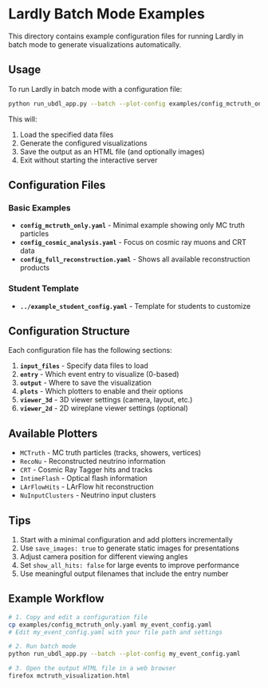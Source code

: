 # Lardly Batch Mode Examples

This directory contains example configuration files for running Lardly in batch mode to generate visualizations automatically.

## Usage

To run Lardly in batch mode with a configuration file:

```bash
python run_ubdl_app.py --batch --plot-config examples/config_mctruth_only.yaml
```

This will:
1. Load the specified data files
2. Generate the configured visualizations
3. Save the output as an HTML file (and optionally images)
4. Exit without starting the interactive server

## Configuration Files

### Basic Examples

- **`config_mctruth_only.yaml`** - Minimal example showing only MC truth particles
- **`config_cosmic_analysis.yaml`** - Focus on cosmic ray muons and CRT data
- **`config_full_reconstruction.yaml`** - Shows all available reconstruction products

### Student Template

- **`../example_student_config.yaml`** - Template for students to customize

## Configuration Structure

Each configuration file has the following sections:

1. **`input_files`** - Specify data files to load
2. **`entry`** - Which event entry to visualize (0-based)
3. **`output`** - Where to save the visualization
4. **`plots`** - Which plotters to enable and their options
5. **`viewer_3d`** - 3D viewer settings (camera, layout, etc.)
6. **`viewer_2d`** - 2D wireplane viewer settings (optional)

## Available Plotters

- `MCTruth` - MC truth particles (tracks, showers, vertices)
- `RecoNu` - Reconstructed neutrino information
- `CRT` - Cosmic Ray Tagger hits and tracks
- `IntimeFlash` - Optical flash information
- `LArFlowHits` - LArFlow hit reconstruction
- `NuInputClusters` - Neutrino input clusters

## Tips

1. Start with a minimal configuration and add plotters incrementally
2. Use `save_images: true` to generate static images for presentations
3. Adjust camera position for different viewing angles
4. Set `show_all_hits: false` for large events to improve performance
5. Use meaningful output filenames that include the entry number

## Example Workflow

```bash
# 1. Copy and edit a configuration file
cp examples/config_mctruth_only.yaml my_event_config.yaml
# Edit my_event_config.yaml with your file path and settings

# 2. Run batch mode
python run_ubdl_app.py --batch --plot-config my_event_config.yaml

# 3. Open the output HTML file in a web browser
firefox mctruth_visualization.html
```